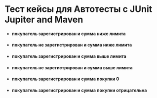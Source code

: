 # Тест кейсы для Автотесты с JUnit Jupiter and Maven
- #### покупатель зарегистрирован и сумма ниже лимита
- #### покупатель не зарегистрирован и сумма ниже лимита
- #### покупатель зарегистрирован и сумма выше лимита 
- #### покупатель не зарегистрирован и сумма выше лимита
- #### покупатель зарегистрирован и сумма покупки 0
- #### покупатель зарегистрирован и сумма покупки отрицательна 

